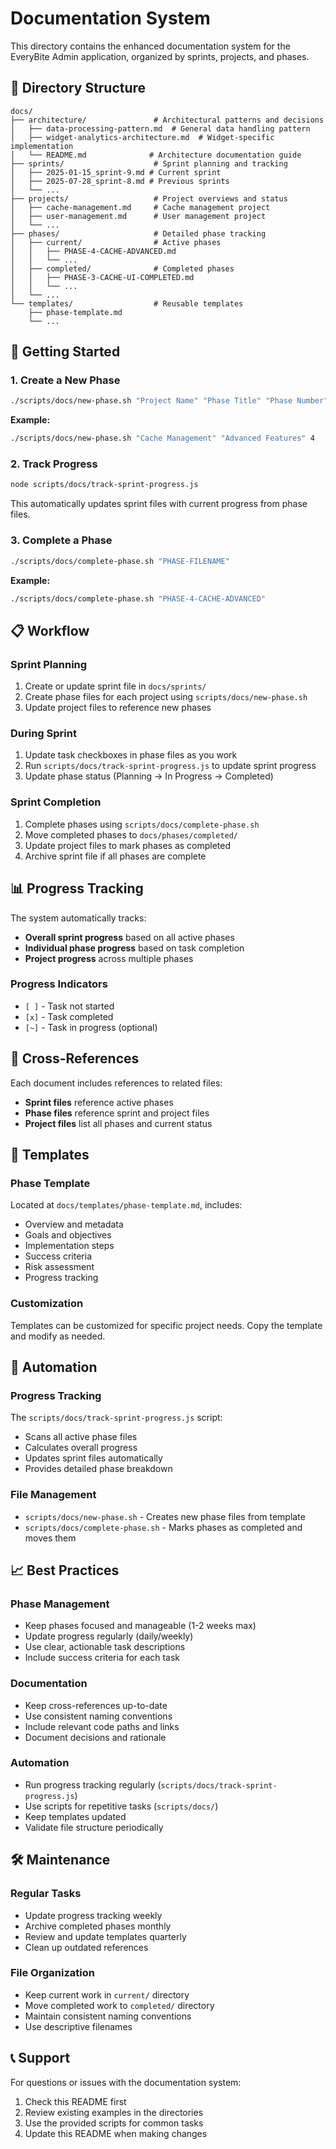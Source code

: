 # Documentation System

This directory contains the enhanced documentation system for the EveryBite Admin application, organized by sprints, projects, and phases.

## 📁 Directory Structure

```
docs/
├── architecture/               # Architectural patterns and decisions
│   ├── data-processing-pattern.md  # General data handling pattern
│   ├── widget-analytics-architecture.md  # Widget-specific implementation
│   └── README.md              # Architecture documentation guide
├── sprints/                    # Sprint planning and tracking
│   ├── 2025-01-15_sprint-9.md # Current sprint
│   ├── 2025-07-28_sprint-8.md # Previous sprints
│   └── ...
├── projects/                   # Project overviews and status
│   ├── cache-management.md     # Cache management project
│   ├── user-management.md      # User management project
│   └── ...
├── phases/                     # Detailed phase tracking
│   ├── current/                # Active phases
│   │   ├── PHASE-4-CACHE-ADVANCED.md
│   │   └── ...
│   ├── completed/              # Completed phases
│   │   ├── PHASE-3-CACHE-UI-COMPLETED.md
│   │   └── ...
│   └── ...
└── templates/                  # Reusable templates
    ├── phase-template.md
    └── ...
```

## 🚀 Getting Started

### 1. Create a New Phase

```bash
./scripts/docs/new-phase.sh "Project Name" "Phase Title" "Phase Number"
```

**Example:**

```bash
./scripts/docs/new-phase.sh "Cache Management" "Advanced Features" 4
```

### 2. Track Progress

```bash
node scripts/docs/track-sprint-progress.js
```

This automatically updates sprint files with current progress from phase files.

### 3. Complete a Phase

```bash
./scripts/docs/complete-phase.sh "PHASE-FILENAME"
```

**Example:**

```bash
./scripts/docs/complete-phase.sh "PHASE-4-CACHE-ADVANCED"
```

## 📋 Workflow

### Sprint Planning

1. Create or update sprint file in `docs/sprints/`
2. Create phase files for each project using `scripts/docs/new-phase.sh`
3. Update project files to reference new phases

### During Sprint

1. Update task checkboxes in phase files as you work
2. Run `scripts/docs/track-sprint-progress.js` to update sprint progress
3. Update phase status (Planning → In Progress → Completed)

### Sprint Completion

1. Complete phases using `scripts/docs/complete-phase.sh`
2. Move completed phases to `docs/phases/completed/`
3. Update project files to mark phases as completed
4. Archive sprint file if all phases are complete

## 📊 Progress Tracking

The system automatically tracks:

- **Overall sprint progress** based on all active phases
- **Individual phase progress** based on task completion
- **Project progress** across multiple phases

### Progress Indicators

- `[ ]` - Task not started
- `[x]` - Task completed
- `[~]` - Task in progress (optional)

## 🔗 Cross-References

Each document includes references to related files:

- **Sprint files** reference active phases
- **Phase files** reference sprint and project files
- **Project files** list all phases and current status

## 📝 Templates

### Phase Template

Located at `docs/templates/phase-template.md`, includes:

- Overview and metadata
- Goals and objectives
- Implementation steps
- Success criteria
- Risk assessment
- Progress tracking

### Customization

Templates can be customized for specific project needs. Copy the template and modify as needed.

## 🤖 Automation

### Progress Tracking

The `scripts/docs/track-sprint-progress.js` script:

- Scans all active phase files
- Calculates overall progress
- Updates sprint files automatically
- Provides detailed phase breakdown

### File Management

- `scripts/docs/new-phase.sh` - Creates new phase files from template
- `scripts/docs/complete-phase.sh` - Marks phases as completed and moves them

## 📈 Best Practices

### Phase Management

- Keep phases focused and manageable (1-2 weeks max)
- Update progress regularly (daily/weekly)
- Use clear, actionable task descriptions
- Include success criteria for each task

### Documentation

- Keep cross-references up-to-date
- Use consistent naming conventions
- Include relevant code paths and links
- Document decisions and rationale

### Automation

- Run progress tracking regularly (`scripts/docs/track-sprint-progress.js`)
- Use scripts for repetitive tasks (`scripts/docs/`)
- Keep templates updated
- Validate file structure periodically

## 🛠️ Maintenance

### Regular Tasks

- Update progress tracking weekly
- Archive completed phases monthly
- Review and update templates quarterly
- Clean up outdated references

### File Organization

- Keep current work in `current/` directory
- Move completed work to `completed/` directory
- Maintain consistent naming conventions
- Use descriptive filenames

## 📞 Support

For questions or issues with the documentation system:

1. Check this README first
2. Review existing examples in the directories
3. Use the provided scripts for common tasks
4. Update this README when making changes
